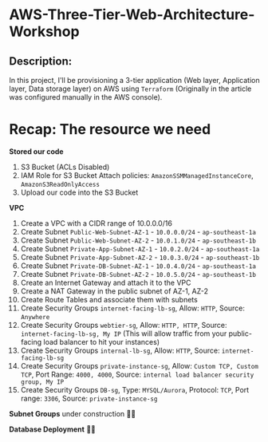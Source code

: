 # AWS-Three-Tier-Web-Architecture-Workshop

## Description:
In this project, I'll be provisioning a 3-tier application (Web layer, Application layer, Data storage layer) on AWS using `Terraform` (Originally in the article was configured manually in the AWS console).

# Recap: The resource we need
**Stored our code**
1. S3 Bucket (ACLs Disabled)
2. IAM Role for S3 Bucket Attach policies: `AmazonSSMManagedInstanceCore`, `AmazonS3ReadOnlyAccess`
3. Upload our code into the  S3 Bucket

**VPC**
1. Create a VPC with a CIDR range of 10.0.0.0/16
2. Create Subnet `Public-Web-Subnet-AZ-1` - `10.0.0.0/24` - `ap-southeast-1a`
3. Create Subnet `Public-Web-Subnet-AZ-2` - `10.0.1.0/24` - `ap-southeast-1b`
4. Create Subnet `Private-App-Subnet-AZ-1` - `10.0.2.0/24` - `ap-southeast-1a`
5. Create Subnet `Private-App-Subnet-AZ-2` - `10.0.3.0/24` - `ap-southeast-1b`
6. Create Subnet `Private-DB-Subnet-AZ-1` - `10.0.4.0/24` - `ap-southeast-1a`
7. Create Subnet `Private-DB-Subnet-AZ-2` - `10.0.5.0/24` - `ap-southeast-1b`
8. Create an Internet Gateway and attach it to the VPC
9. Create a NAT Gateway in the public subnet of AZ-1, AZ-2
10. Create Route Tables and associate them with subnets
11. Create Security Groups `internet-facing-lb-sg`, Allow: `HTTP`, Source: `Anywhere`
12. Create Security Groups `webtier-sg`, Allow: `HTTP, HTTP`, Source: `internet-facing-lb-sg, My IP` (This will allow traffic from your public-facing load balancer to hit your instances)
13. Create Security Groups `internal-lb-sg`, Allow: `HTTP`, Source: `internet-facing-lb-sg`
14. Create Security Groups `private-instance-sg`, Allow: `Custom TCP, Custom TCP`, Port Range: `4000, 4000`, Source: `internal load balancer security group, My IP`
15. Create Security Groups `DB-sg`, Type: `MYSQL/Aurora`, Protocol: `TCP`, Port range: `3306`, Source: `private-instance-sg`

**Subnet Groups**
under construction 🚧🚧

**Database Deployment**
🚧🚧
